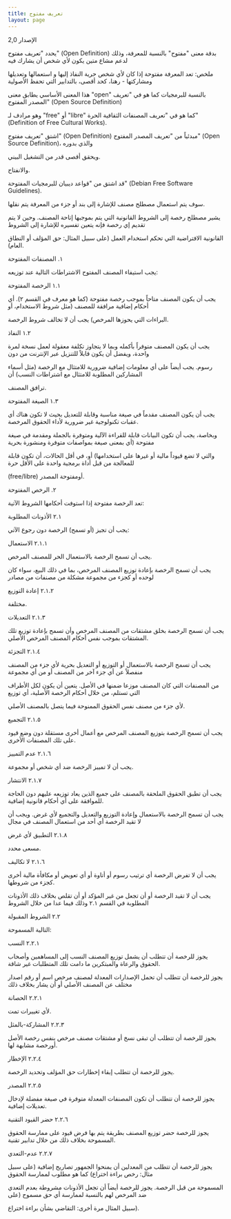 ```yaml
---
title: تعريف مفتوح
layout: page
---
```


الإصدار 2,0

يحدد "تعريف مفتوح" (Open Definition) بدقة معنى "مفتوح" بالنسبة للمعرفة، وذلك لدعم مشاع متين يكون لأي شخص أن يشارك فيه 

ملخص: تعد المعرفة مفتوحة إذا كان لأي شخص حرية النفاذ إليها و استعمالها وتعديلها ومشاركتها - رهنا، كحد أقصى، بالتدابير التي تحفظ الأصولية  

هذا المعنى الأساسي يطابق معنى "open" بالنسبة للبرمجيات كما هو في "تعريف المصدر المفتوح" (Open Source Definition)  

وهو مرادف لـ "free" أو "libre" كما هو في "تعريف المصنفات الثقافية الحرة" (Definition of Free Cultural Works). 

اشتق "تعريف مفتوح" (Open Definition) مبدئياً من "تعريف المصدر المفتوح" (Open Source Definition)، والذي بدوره 

ويحقق أقصى قدر من التشغيل البيني.

والانفتاح.

قد اشتق من "قواعد ديبيان للبرمجيات المفتوحة" (Debian Free Software Guidelines).

سوف يتم استعمال مصطلح مصنف للإشارة إلى بند أو جزء من المعرفة يتم نقلها.

يشير مصطلح رخصة إلى الشروط القانونية التي يتم بموجبها إتاحة المصنف. وحين لا يتم تقديم إي رخصة فإنه يتعين تفسيره للإشارة إلى الشروط 

القانونية الافتراضية التي تحكم استخدام العمل (على سبيل المثال: حق المؤلف أو النطاق العام).

١. المصنفات المفتوحة

يجب استيفاء المصنف المفتوح الاشتراطات التالية عند توزيعه:

١.١ الرخصة المفتوحة

يجب أن يكون المصنف متاحاً بموجب رخصة مفتوحة (كما هو معرف في القسم ٢). أي أحكام إضافية مرافقة للمصنف (مثل شروط الاستخدام، أو 

البراءات التي يحوزها المرخص) يجب أن لا تخالف شروط الرخصة.

١.٢ النفاذ

يجب أن يكون المصنف متوفراً بأكمله وبما لا يتجاوز تكلفة معقولة لعمل نسخة لمرة واحدة، ويفضل أن يكون قابلاً للتنزيل عبر الإنترنت من دون 

رسوم.  يجب أيضاً على أي معلومات إضافية ضرورية للامتثال مع الرخصة (مثل أسماء المشاركين المطلوبة للامتثال مع اشتراطات النسب) أن 

ترافق المصنف.

١.٣ الصيغة المفتوحة

يجب أن يكون المصنف مقدماً في صيغة مناسبة وقابلة للتعديل بحيث لا تكون هناك أي عقبات تكنولوجية غير ضرورية لأداء الحقوق المرخصة. 

وبخاصة، يجب أن تكون البيانات قابلة للقراءة الآلية ومتوفرة بالجملة ومقدمة في صيغة مفتوحة (أي بمعنى صيغة بمواصفات متوفرة ومنشورة بحرية 

والتي لا تضع قيوداً مالية أو غيرها على استخدامها) أو، في أقل الحالات، أن تكون قابلة للمعالجة من قبل أداة برمجية واحدة على الأقل حرة 

(free/libre) أومفتوحة المصدر.

٢. الرخص المفتوحة

تعد الرخصة مفتوحة إذا استوفت أحكامها الشروط الآتية:

٢.١ الأذونات المطلوبة

يجب أن تجيز (أو تسمح) الرخصة دون رجوع الآتي:

٢.١.١ الاستعمال

يجب أن تسمح الرخصة بالاستعمال الحر للمصنف المرخص.

يجب أن تسمح الرخصة بإعادة توزيع المصنف المرخص، بما في ذلك البيع، سواء كان لوحده أو كجزء من مجموعة مشكلة من مصنفات من مصادر 

٢.١.٢ إعادة التوزيع

مختلفة. 

٢.١.٣ التعديلات

يجب أن تسمح الرخصة بخلق مشتقات من المصنف المرخص وأن تسمح بإعادة توزيع تلك المشتقات بموجب نفس أحكام المصنف المرخص الأصلي.

٢.١.٤ التجزئة

يجب أن تسمح الرخصة بالاستعمال أو التوزيع أو التعديل بحرية لأي جزء من المصنف منفصلاً عن أي جزء آخر من المصنف أو من أي مجموعة 

من المصنفات التي كان المصنف موزعا ضمنها في الأصل. يتعين أن يكون لكل الأطراف التي تستلم، من خلال أحكام الرخصة الأصلية، أي توزيع 

لأي جزء من مصنف نفس الحقوق الممنوحة فيما يتصل بالمصنف الأصلي.

٢.١.٥ التجميع

يجب أن تسمح الرخصة بتوزيع المصنف المرخص مع أعمال أخرى مستقلة دون وضع قيود على تلك المصنفات الأخرى.

٢.١.٦ عدم التمييز

يجب أن لا تمييز الرخصة ضد أي شخص أو مجموعة.

٢.١.٧ الانتشار

يجب أن تطبق الحقوق الملحقة بالمصنف على جميع الذين يعاد توزيعه عليهم دون الحاجة للموافقة على أي أحكام قانونية إضافية.

يجب أن تسمح الرخصة بالاستعمال وإعادة التوزيع والتعديل والتجميع لأي غرض. ويجب أن لا تقيد الرخصة أي أحد من استعمال المصنف في مجال 

٢.١.٨ التطبيق لأي غرض

مسعى محدد.

٢.١.٦ لا تكاليف

يجب أن لا تفرض الرخصة أي ترتيب رسوم أو أتاوة أو أي تعويض أو مكافأة مالية أخرى كجزء من شروطها.

يجب أن لا تقيد الرخصة  أو أن تجعل من غير المؤكد أو أن تقلص بخلاف ذلك الأذونات المطلوبة في القسم ٢.١ وذلك فيما عدا من خلال الشروط 

٢.٢ الشروط المقبولة

التالية المسموحة:

٢.٢.١ النسب

يجوز للرخصة أن تتطلب أن يشمل توزيع المصنف النسب إلى المساهمين وأصحاب الحقوق والرعاة والمبتكرين ما دامت تلك المتطلبات غير شاقة. 

يجوز للرخصة أن تتطلب أن تحمل الإصدارات المعدلة لمصنف مرخص اسم أو رقم اصدار مختلف عن المصنف الأصلي أو أن يشار بخلاف ذلك 

٢.٢.١ الحصانة

لأي تغييرات تمت.

٢.٢.٣ المشاركة-بالمثل

يجوز للرخصة أن تتطلب أن تبقى نسخ أو مشتقات مصنف مرخص بنفس رخصة الأصل أورخصة مشابهة لها.

٢.٢.٤ الإخطار

يجوز للرخصة أن تتطلب إبقاء إخطارات حق المؤلف وتحديد الرخصة.

٢.٢.٥ المصدر

يجوز للرخصة أن تتطلب أن تكون المصنفات المعدلة متوفرة في صيغة مفضلة لإدخال تعديلات إضافية.

٢.٢.٦ حضر القيود التقنية

يجوز للرخصة حضر توزيع المصنف بطريقة يتم بها فرض قيود على ممارسة الحقوق المسموحة بخلاف ذلك من خلال تدابير تقنية.

٢.٢.٧ عدم-التعدي

يجوز للرخصة أن تتطلب من المعدلين أن يمنحوا الجمهور تصاريح إضافية (على سبيل مثال: رخص براءة اختراع) كما هو مطلوب لممارسة الحقوق 

المسموحة من قبل الرخصة. يجوز للرخصة أيضاً أن تجعل الأذونات مشروطة بعدم التعدي ضد المرخص لهم بالنسبة لممارسة أي حق مسموح (على 

سبيل المثال مرة أخرى: التقاضي بشأن براءة اختراع).
